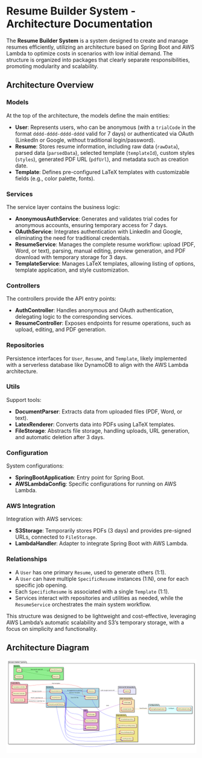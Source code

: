 <!----------------------------------------------------------------------- 
	This is part of the documentation of Deployo.io Resume Builder System.
	Copyright (C) 2025
	Leila Otto Algarve
	See LICENSE.md for copying conditions. 
------------------------------------------------------------------------>
# Resume Builder System - Architecture Documentation

The **Resume Builder System** is a system designed to create and manage resumes efficiently, utilizing an architecture based on Spring Boot and AWS Lambda to optimize costs in scenarios with low initial demand. The structure is organized into packages that clearly separate responsibilities, promoting modularity and scalability.

## Architecture Overview

### Models
At the top of the architecture, the models define the main entities:
- **User**: Represents users, who can be anonymous (with a `trialCode` in the format `dddd-dddd-dddd-dddd` valid for 7 days) or authenticated via OAuth (LinkedIn or Google, without traditional login/password).
- **Resume**: Stores resume information, including raw data (`rawData`), parsed data (`parsedData`), selected template (`templateId`), custom styles (`styles`), generated PDF URL (`pdfUrl`), and metadata such as creation date.
- **Template**: Defines pre-configured LaTeX templates with customizable fields (e.g., color palette, fonts).

### Services
The service layer contains the business logic:
- **AnonymousAuthService**: Generates and validates trial codes for anonymous accounts, ensuring temporary access for 7 days.
- **OAuthService**: Integrates authentication with LinkedIn and Google, eliminating the need for traditional credentials.
- **ResumeService**: Manages the complete resume workflow: upload (PDF, Word, or text), parsing, manual editing, preview generation, and PDF download with temporary storage for 3 days.
- **TemplateService**: Manages LaTeX templates, allowing listing of options, template application, and style customization.

### Controllers
The controllers provide the API entry points:
- **AuthController**: Handles anonymous and OAuth authentication, delegating logic to the corresponding services.
- **ResumeController**: Exposes endpoints for resume operations, such as upload, editing, and PDF generation.

### Repositories
Persistence interfaces for `User`, `Resume`, and `Template`, likely implemented with a serverless database like DynamoDB to align with the AWS Lambda architecture.

### Utils
Support tools:
- **DocumentParser**: Extracts data from uploaded files (PDF, Word, or text).
- **LatexRenderer**: Converts data into PDFs using LaTeX templates.
- **FileStorage**: Abstracts file storage, handling uploads, URL generation, and automatic deletion after 3 days.

### Configuration
System configurations:
- **SpringBootApplication**: Entry point for Spring Boot.
- **AWSLambdaConfig**: Specific configurations for running on AWS Lambda.

### AWS Integration
Integration with AWS services:
- **S3Storage**: Temporarily stores PDFs (3 days) and provides pre-signed URLs, connected to `FileStorage`.
- **LambdaHandler**: Adapter to integrate Spring Boot with AWS Lambda.

### Relationships
- A `User` has one primary `Resume`, used to generate others (1:1).
- A `User` can have multiple `SpecificResume` instances (1:N), one for each specific job opening.
- Each `SpecificResume` is associated with a single `Template` (1:1).
- Services interact with repositories and utilities as needed, while the `ResumeService` orchestrates the main system workflow.

This structure was designed to be lightweight and cost-effective, leveraging AWS Lambda’s automatic scalability and S3’s temporary storage, with a focus on simplicity and functionality.

## Architecture Diagram

![Architecture Diagram](images/Architecture.png)
